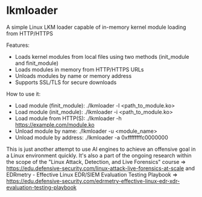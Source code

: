 # lkmloader
A simple Linux LKM loader capable of in-memory kernel module loading from HTTP/HTTPS

Features:
- Loads kernel modules from local files using two methods (init_module and finit_module)
- Loads modules in memory from HTTP/HTTPS URLs
- Unloads modules by name or memory address
- Supports SSL/TLS for secure downloads

How to use it:
- Load module (finit_module): ./lkmloader -l <path_to_module.ko>
- Load module (init_module):  ./lkmloader -i <path_to_module.ko>
- Load module from HTTP(S):   ./lkmloader -h https://example.com/module.ko
- Unload module by name:      ./lkmloader -u <module_name>
- Unload module by address:   ./lkmloader -a 0xffffffffc0000000

This is just another attempt to use AI engines to achieve an offensive goal in a Linux environment quickly.
It's also a part of the ongoing research within the scope of the "Linux Attack, Detection, and Live Forensics" course => https://edu.defensive-security.com/linux-attack-live-forensics-at-scale and EDRmetry - Effective Linux EDR/SIEM Evaluation Testing Playbook => https://edu.defensive-security.com/edrmetry-effective-linux-edr-xdr-evaluation-testing-playbook 
